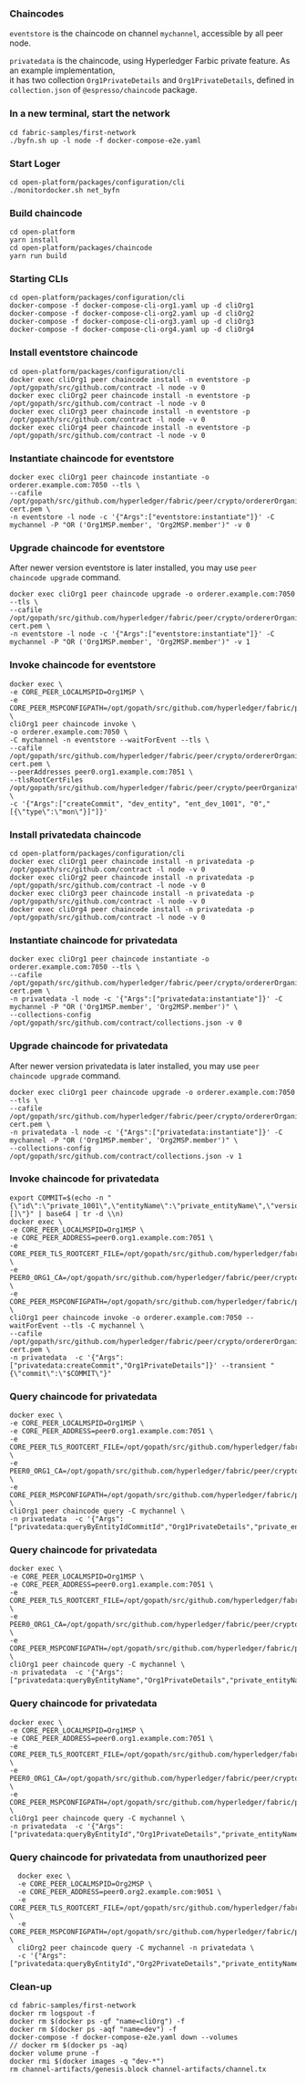 ### Chaincodes

`eventstore` is the chaincode on channel `mychannel`, accessible by all peer node.

`privatedata` is the chaincode, using Hyperledger Farbic private feature. As an example implementation,  
it has two collection `Org1PrivateDetails` and `Org1PrivateDetails`, defined in `collection.json` of
`@espresso/chaincode` package.

### In a new terminal, start the network

```shell script
cd fabric-samples/first-network
./byfn.sh up -l node -f docker-compose-e2e.yaml
```

### Start Loger

```shell script
cd open-platform/packages/configuration/cli
./monitordocker.sh net_byfn
```

### Build chaincode

```shell script
cd open-platform
yarn install
cd open-platform/packages/chaincode
yarn run build
```

### Starting CLIs

```shell script
cd open-platform/packages/configuration/cli
docker-compose -f docker-compose-cli-org1.yaml up -d cliOrg1
docker-compose -f docker-compose-cli-org2.yaml up -d cliOrg2
docker-compose -f docker-compose-cli-org3.yaml up -d cliOrg3
docker-compose -f docker-compose-cli-org4.yaml up -d cliOrg4
```

### Install eventstore chaincode

```shell script
cd open-platform/packages/configuration/cli
docker exec cliOrg1 peer chaincode install -n eventstore -p /opt/gopath/src/github.com/contract -l node -v 0
docker exec cliOrg2 peer chaincode install -n eventstore -p /opt/gopath/src/github.com/contract -l node -v 0
docker exec cliOrg3 peer chaincode install -n eventstore -p /opt/gopath/src/github.com/contract -l node -v 0
docker exec cliOrg4 peer chaincode install -n eventstore -p /opt/gopath/src/github.com/contract -l node -v 0
```

### Instantiate chaincode for eventstore

```shell script
docker exec cliOrg1 peer chaincode instantiate -o orderer.example.com:7050 --tls \
--cafile /opt/gopath/src/github.com/hyperledger/fabric/peer/crypto/ordererOrganizations/example.com/orderers/orderer.example.com/msp/tlscacerts/tlsca.example.com-cert.pem \
-n eventstore -l node -c '{"Args":["eventstore:instantiate"]}' -C mychannel -P "OR ('Org1MSP.member', 'Org2MSP.member')" -v 0
```

### Upgrade chaincode for eventstore

After newer version eventstore is later installed, you may use `peer chaincode upgrade` command.

```shell script
docker exec cliOrg1 peer chaincode upgrade -o orderer.example.com:7050 --tls \
--cafile /opt/gopath/src/github.com/hyperledger/fabric/peer/crypto/ordererOrganizations/example.com/orderers/orderer.example.com/msp/tlscacerts/tlsca.example.com-cert.pem \
-n eventstore -l node -c '{"Args":["eventstore:instantiate"]}' -C mychannel -P "OR ('Org1MSP.member', 'Org2MSP.member')" -v 1
```

### Invoke chaincode for eventstore

```shell script
docker exec \
-e CORE_PEER_LOCALMSPID=Org1MSP \
-e CORE_PEER_MSPCONFIGPATH=/opt/gopath/src/github.com/hyperledger/fabric/peer/crypto/peerOrganizations/org1.example.com/users/Admin@org1.example.com/msp \
cliOrg1 peer chaincode invoke \
-o orderer.example.com:7050 \
-C mychannel -n eventstore --waitForEvent --tls \
--cafile /opt/gopath/src/github.com/hyperledger/fabric/peer/crypto/ordererOrganizations/example.com/orderers/orderer.example.com/msp/tlscacerts/tlsca.example.com-cert.pem \
--peerAddresses peer0.org1.example.com:7051 \
--tlsRootCertFiles /opt/gopath/src/github.com/hyperledger/fabric/peer/crypto/peerOrganizations/org1.example.com/peers/peer0.org1.example.com/tls/ca.crt \
-c '{"Args":["createCommit", "dev_entity", "ent_dev_1001", "0","[{\"type\":\"mon\"}]"]}'
```

### Install privatedata chaincode

```shell script
cd open-platform/packages/configuration/cli
docker exec cliOrg1 peer chaincode install -n privatedata -p /opt/gopath/src/github.com/contract -l node -v 0
docker exec cliOrg2 peer chaincode install -n privatedata -p /opt/gopath/src/github.com/contract -l node -v 0
docker exec cliOrg3 peer chaincode install -n privatedata -p /opt/gopath/src/github.com/contract -l node -v 0
docker exec cliOrg4 peer chaincode install -n privatedata -p /opt/gopath/src/github.com/contract -l node -v 0
```

### Instantiate chaincode for privatedata

```shell script
docker exec cliOrg1 peer chaincode instantiate -o orderer.example.com:7050 --tls \
--cafile /opt/gopath/src/github.com/hyperledger/fabric/peer/crypto/ordererOrganizations/example.com/orderers/orderer.example.com/msp/tlscacerts/tlsca.example.com-cert.pem \
-n privatedata -l node -c '{"Args":["privatedata:instantiate"]}' -C mychannel -P "OR ('Org1MSP.member', 'Org2MSP.member')" \
--collections-config /opt/gopath/src/github.com/contract/collections.json -v 0
```

### Upgrade chaincode for privatedata

After newer version privatedata is later installed, you may use `peer chaincode upgrade` command.

```shell script
docker exec cliOrg1 peer chaincode upgrade -o orderer.example.com:7050 --tls \
--cafile /opt/gopath/src/github.com/hyperledger/fabric/peer/crypto/ordererOrganizations/example.com/orderers/orderer.example.com/msp/tlscacerts/tlsca.example.com-cert.pem \
-n privatedata -l node -c '{"Args":["privatedata:instantiate"]}' -C mychannel -P "OR ('Org1MSP.member', 'Org2MSP.member')" \
--collections-config /opt/gopath/src/github.com/contract/collections.json -v 1
```

### Invoke chaincode for privatedata

```shell script
export COMMIT=$(echo -n "{\"id\":\"private_1001\",\"entityName\":\"private_entityName\",\"version\":\"0\",\"eventString\":\"[]\"}" | base64 | tr -d \\n)
docker exec \
-e CORE_PEER_LOCALMSPID=Org1MSP \
-e CORE_PEER_ADDRESS=peer0.org1.example.com:7051 \
-e CORE_PEER_TLS_ROOTCERT_FILE=/opt/gopath/src/github.com/hyperledger/fabric/peer/crypto/peerOrganizations/org1.example.com/peers/peer0.org1.example.com/tls/ca.crt \
-e PEER0_ORG1_CA=/opt/gopath/src/github.com/hyperledger/fabric/peer/crypto/peerOrganizations/org1.example.com/peers/peer0.org1.example.com/tls/ca.crt \
-e CORE_PEER_MSPCONFIGPATH=/opt/gopath/src/github.com/hyperledger/fabric/peer/crypto/peerOrganizations/org1.example.com/users/Admin@org1.example.com/msp \
cliOrg1 peer chaincode invoke -o orderer.example.com:7050 --waitForEvent --tls -C mychannel \
--cafile /opt/gopath/src/github.com/hyperledger/fabric/peer/crypto/ordererOrganizations/example.com/orderers/orderer.example.com/msp/tlscacerts/tlsca.example.com-cert.pem \
-n privatedata  -c '{"Args":["privatedata:createCommit","Org1PrivateDetails"]}' --transient "{\"commit\":\"$COMMIT\"}"
```

### Query chaincode for privatedata

```shell script
docker exec \
-e CORE_PEER_LOCALMSPID=Org1MSP \
-e CORE_PEER_ADDRESS=peer0.org1.example.com:7051 \
-e CORE_PEER_TLS_ROOTCERT_FILE=/opt/gopath/src/github.com/hyperledger/fabric/peer/crypto/peerOrganizations/org1.example.com/peers/peer0.org1.example.com/tls/ca.crt \
-e PEER0_ORG1_CA=/opt/gopath/src/github.com/hyperledger/fabric/peer/crypto/peerOrganizations/org1.example.com/peers/peer0.org1.example.com/tls/ca.crt \
-e CORE_PEER_MSPCONFIGPATH=/opt/gopath/src/github.com/hyperledger/fabric/peer/crypto/peerOrganizations/org1.example.com/users/Admin@org1.example.com/msp \
cliOrg1 peer chaincode query -C mychannel \
-n privatedata  -c '{"Args":["privatedata:queryByEntityIdCommitId","Org1PrivateDetails","private_entityName","private_1001","20190820100646652"]}'
```

### Query chaincode for privatedata

```shell script
docker exec \
-e CORE_PEER_LOCALMSPID=Org1MSP \
-e CORE_PEER_ADDRESS=peer0.org1.example.com:7051 \
-e CORE_PEER_TLS_ROOTCERT_FILE=/opt/gopath/src/github.com/hyperledger/fabric/peer/crypto/peerOrganizations/org1.example.com/peers/peer0.org1.example.com/tls/ca.crt \
-e PEER0_ORG1_CA=/opt/gopath/src/github.com/hyperledger/fabric/peer/crypto/peerOrganizations/org1.example.com/peers/peer0.org1.example.com/tls/ca.crt \
-e CORE_PEER_MSPCONFIGPATH=/opt/gopath/src/github.com/hyperledger/fabric/peer/crypto/peerOrganizations/org1.example.com/users/Admin@org1.example.com/msp \
cliOrg1 peer chaincode query -C mychannel \
-n privatedata  -c '{"Args":["privatedata:queryByEntityName","Org1PrivateDetails","private_entityName"]}'
```

### Query chaincode for privatedata

```shell script
docker exec \
-e CORE_PEER_LOCALMSPID=Org1MSP \
-e CORE_PEER_ADDRESS=peer0.org1.example.com:7051 \
-e CORE_PEER_TLS_ROOTCERT_FILE=/opt/gopath/src/github.com/hyperledger/fabric/peer/crypto/peerOrganizations/org1.example.com/peers/peer0.org1.example.com/tls/ca.crt \
-e PEER0_ORG1_CA=/opt/gopath/src/github.com/hyperledger/fabric/peer/crypto/peerOrganizations/org1.example.com/peers/peer0.org1.example.com/tls/ca.crt \
-e CORE_PEER_MSPCONFIGPATH=/opt/gopath/src/github.com/hyperledger/fabric/peer/crypto/peerOrganizations/org1.example.com/users/Admin@org1.example.com/msp \
cliOrg1 peer chaincode query -C mychannel \
-n privatedata  -c '{"Args":["privatedata:queryByEntityId","Org1PrivateDetails","private_entityName","private_1001"]}'
```

### Query chaincode for privatedata from unauthorized peer

```shell script
  docker exec \
  -e CORE_PEER_LOCALMSPID=Org2MSP \
  -e CORE_PEER_ADDRESS=peer0.org2.example.com:9051 \
  -e CORE_PEER_TLS_ROOTCERT_FILE=/opt/gopath/src/github.com/hyperledger/fabric/peer/crypto/peerOrganizations/org2.example.com/peers/peer0.org2.example.com/tls/ca.crt \
  -e CORE_PEER_MSPCONFIGPATH=/opt/gopath/src/github.com/hyperledger/fabric/peer/crypto/peerOrganizations/org2.example.com/users/Admin@org2.example.com/msp \
  cliOrg2 peer chaincode query -C mychannel -n privatedata \
  -c '{"Args":["privatedata:queryByEntityId","Org2PrivateDetails","private_entityName","id_00001"]}'
```

### Clean-up

```shell script
cd fabric-samples/first-network
docker rm logspout -f
docker rm $(docker ps -qf "name=cliOrg") -f
docker rm $(docker ps -aqf "name=dev") -f
docker-compose -f docker-compose-e2e.yaml down --volumes
// docker rm $(docker ps -aq)
docker volume prune -f
docker rmi $(docker images -q "dev-*")
rm channel-artifacts/genesis.block channel-artifacts/channel.tx
```
